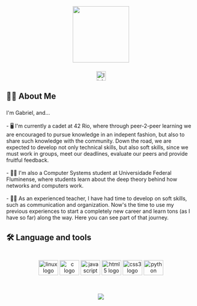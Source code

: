 <div align="center">
  <img height="150" src="https://media2.giphy.com/media/lcs5BL0NIM4WMv61a9/giphy.gif?cid=ecf05e47b2ujwylbex5ayorupat0c9bi0w0jg1b5capll0nx&rid=giphy.gif&ct=g"  />
</div>

###

<div align="center">
  <a href="https://www.linkedin.com/in/gabrielsimonassi/" target="_blank">
    <img src="https://img.shields.io/static/v1?message=LinkedIn&logo=linkedin&label=&color=0077B5&logoColor=white&labelColor=&style=for-the-badge" height="25" alt="linkedin logo"  />
  </a>
</div>

###

<h2 align="left">👩‍💻  About Me</h2>

###

<p align="left">I'm Gabriel, and...<br><br>- 🖥️ I'm currently a cadet at 42 Rio, where through peer-2-peer learning we are encouraged to pursue knowledge in an indepent fashion, but also to share such knowledge with the community. Down the road, we are expected to develop not only technical skills, but also soft skills, since we must work in groups, meet our deadlines, evaluate our peers and provide fruitful feedback.<br><br>- 👨‍🎓 I'm also a Computer Systems student at Universidade Federal Fluminense, where students learn about the deep theory behind how networks and computers work.<br><br>- 👨‍🏫 As an experienced teacher, I have had time to develop on soft skills, such as communication and organization. Now's the time to use my previous experiences to start a completely new career and learn tons (as I have so far) along the way. Here you can see part of that journey.</p>

###

<h2 align="left">🛠 Language and tools</h2>

###

<br clear="both">

<div align="center">
  <img src="https://cdn.jsdelivr.net/gh/devicons/devicon/icons/linux/linux-original.svg" height="40" width="52" alt="linux logo"  />
  <img src="https://cdn.jsdelivr.net/gh/devicons/devicon/icons/c/c-original.svg" height="40" width="52" alt="c logo"  />
  <img src="https://cdn.jsdelivr.net/gh/devicons/devicon/icons/javascript/javascript-original.svg" height="40" width="52" alt="javascript logo"  />
  <img src="https://cdn.jsdelivr.net/gh/devicons/devicon/icons/html5/html5-original.svg" height="40" width="52" alt="html5 logo"  />
  <img src="https://cdn.jsdelivr.net/gh/devicons/devicon/icons/css3/css3-original.svg" height="40" width="52" alt="css3 logo"  />
  <img src="https://cdn.jsdelivr.net/gh/devicons/devicon/icons/python/python-original.svg" height="40" width="52" alt="python logo"  />
</div>

###

<h2 align="left"></h2>

###

<br clear="both">

<div align="center">
  <img src="https://visitor-badge.laobi.icu/badge?page_id=GabrielSimonassi.GabrielSimonassi&"  />
</div>

###
